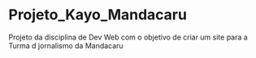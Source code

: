 # Projeto_Kayo_Mandacaru
Projeto da disciplina de Dev Web com o objetivo de criar um site para a Turma d jornalismo da Mandacaru
